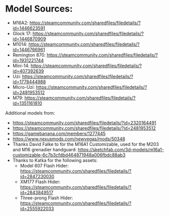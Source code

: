 # Model Sources:
- M16A2: https://steamcommunity.com/sharedfiles/filedetails/?id=1446623591
- Glock 17: https://steamcommunity.com/sharedfiles/filedetails/?id=1446870909
- M1014: https://steamcommunity.com/sharedfiles/filedetails/?id=1446766961
- Remington 870: https://steamcommunity.com/sharedfiles/filedetails/?id=1931221744
- Mini-14: https://steamcommunity.com/sharedfiles/filedetails/?id=407392639
- Uzi: https://steamcommunity.com/sharedfiles/filedetails/?id=1778444988
- Micro-Uzi: https://steamcommunity.com/sharedfiles/filedetails/?id=2481953512
- M79: https://steamcommunity.com/sharedfiles/filedetails/?id=1351161810

Additional models from:
- https://steamcommunity.com/sharedfiles/filedetails/?id=2320164491
- https://steamcommunity.com/sharedfiles/filedetails/?id=2481953512
- https://gamebanana.com/members/1277445
- https://www.nexusmods.com/newvegas/mods/50348
- Thanks David Falke to for the M16A1 Customizable, used for the M203 and M16 grenadier handguard: https://sketchfab.com/3d-models/m16a1-customizable-6c7b3cfdbd464871948a006fbdc88ab3
- Thanks to Katka for the following assets:
  - Model 607 Flash Hider: https://steamcommunity.com/sharedfiles/filedetails/?id=2847230030
  - XM177 Flash Hider: https://steamcommunity.com/sharedfiles/filedetails/?id=2843849517
  - Three-prong Flash Hider: https://steamcommunity.com/sharedfiles/filedetails/?id=2555922033
